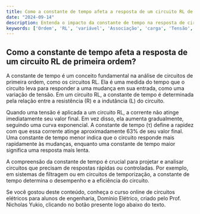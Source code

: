 ```yaml
---
title: Como a constante de tempo afeta a resposta de um circuito RL de primeira ordem?
date: "2024-09-14"
description: Entenda o impacto da constante de tempo na resposta de circuitos RL de primeira ordem.
keywords: ['Ordem', 'RL', 'variável', 'Associação', 'carga', 'Tensão', 'Constante']
---
```


## Como a constante de tempo afeta a resposta de um circuito RL de primeira ordem?

A constante de tempo é um conceito fundamental na análise de circuitos de primeira ordem, como os circuitos RL. Ela é uma medida do tempo que o circuito leva para responder a uma mudança em sua entrada, como uma variação de tensão. Em um circuito RL, a constante de tempo é determinada pela relação entre a resistência (R) e a indutância (L) do circuito.

Quando uma tensão é aplicada a um circuito RL, a corrente não atinge imediatamente seu valor final. Em vez disso, ela aumenta gradualmente, seguindo uma curva exponencial. A constante de tempo (τ) define a rapidez com que essa corrente atinge aproximadamente 63% de seu valor final. Uma constante de tempo menor indica que o circuito responde mais rapidamente às mudanças, enquanto uma constante de tempo maior significa uma resposta mais lenta.

A compreensão da constante de tempo é crucial para projetar e analisar circuitos que precisam de respostas rápidas ou controladas. Por exemplo, em sistemas de filtragem ou em circuitos de temporização, a constante de tempo determina o desempenho e a eficiência do circuito.

Se você gostou deste conteúdo, conheça o curso online de circuitos elétricos para alunos de engenharia, Domínio Elétrico, criado pelo Prof. Nicholas Yukio, clicando no botão presente logo abaixo do texto.